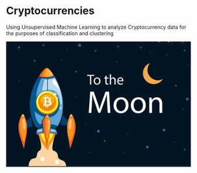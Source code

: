 # Cryptocurrencies
Using Unsupervised Machine Learning to analyze Cryptocurrency data for the purposes of classification and clustering

![](https://github.com/JonathanBrown003/Cryptocurrencies/blob/c2f557ce59d79d01e911b08a63684970e95e73bf/to_the_moon.PNG)
